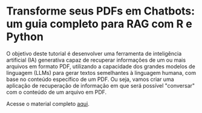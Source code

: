 # Transforme seus PDFs em Chatbots: um guia completo para RAG com R e Python

O objetivo deste tutorial é desenvolver uma ferramenta de inteligência artificial (IA) generativa capaz de recuperar informações de um ou mais arquivos em formato PDF, utilizando a capacidade dos grandes modelos de linguagem (LLMs) para gerar textos semelhantes à linguagem humana, com base no conteúdo específico de um PDF. Ou seja, vamos criar uma aplicação de recuperação de informação em que será possível "conversar" com o conteúdo de um arquivo em PDF.

Acesse o material completo [aqui](https://magnotairone.github.io/tutorial_sinape_2024/tutorial).
